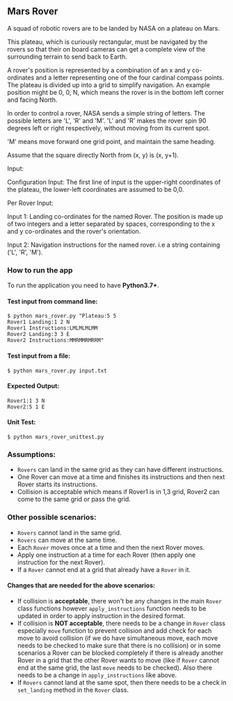 ## Mars Rover

A squad of robotic rovers are to be landed by NASA on a plateau on Mars.

This plateau, which is curiously rectangular, must be navigated by the rovers so that their on board cameras can get a complete view of the surrounding terrain to send back to Earth.

A rover's position is represented by a combination of an x and y co-ordinates and a letter representing one of the four cardinal compass points. The plateau is divided up into a grid to simplify navigation. An example position might be 0, 0, N, which means the rover is in the bottom left corner and facing North.

In order to control a rover, NASA sends a simple string of letters. The possible letters are 'L', 'R' and 'M'. 'L' and 'R' makes the rover spin 90 degrees left or right respectively, without moving from its current spot.

'M' means move forward one grid point, and maintain the same heading.

Assume that the square directly North from (x, y) is (x, y+1).

Input:

Configuration Input: The first line of input is the upper-right coordinates of the plateau, the lower-left coordinates are assumed to be 0,0.

Per Rover Input:

Input 1: Landing co-ordinates for the named Rover. The position is made up of two integers and a letter separated by spaces, corresponding to the x and y co-ordinates and the rover's orientation.

Input 2: Navigation instructions for the named rover. i.e a string containing ('L', 'R', 'M').

### How to run the app
To run the application you need to have **Python3.7+**.

#### Test input from command line:
```
$ python mars_rover.py "Plateau:5 5
Rover1 Landing:1 2 N
Rover1 Instructions:LMLMLMLMM
Rover2 Landing:3 3 E
Rover2 Instructions:MMRMMRMRRM"
```

#### Test input from a file:
```
$ python mars_rover.py input.txt
```

#### Expected Output:
```
Rover1:1 3 N
Rover2:5 1 E
```

#### Unit Test:
```
$ python mars_rover_unittest.py
```
### Assumptions:

- ``Rovers`` can land in the same grid as they can have different instructions.
- One Rover can move at a time and finishes its instructions and then next Rover starts its instructions.
- Collision is acceptable which means if Rover1 is in 1,3 grid, Rover2 can come to the same grid or pass the grid.

### Other possible scenarios:

- ``Rovers`` cannot land in the same grid.
- ``Rovers`` can move at the same time.
- Each ``Rover`` moves once at a time and then the next Rover moves.
- Apply one instruction at a time for each Rover (then apply one instruction for the next Rover).
- If a ``Rover`` cannot end at a grid that already have a ``Rover`` in it.
 
#### Changes that are needed for the above scenarios:

- If collision is **acceptable**, there won't be any changes in the main ``Rover`` class functions however ``apply_instructions`` function needs to be updated in order to apply instruction in the desired format.
- If collision is **NOT acceptable**, there needs to be a change in ``Rover`` class especially ``move`` function to prevent collision and add check for each move to avoid collision (if we do have simultaneous move, each move needs to be checked to make sure that there is no collision) or in some scenarios a Rover can be blocked completely if there is already another Rover in a grid that the other Rover wants to move (like if ``Rover`` cannot end at the same grid, the last ``move`` needs to be checked). Also there needs to be a change in ``apply_instructions`` like above. 
- If ``Rovers`` cannot land at the same spot, then there needs to be a check in ``set_landing`` method in the ``Rover`` class.
